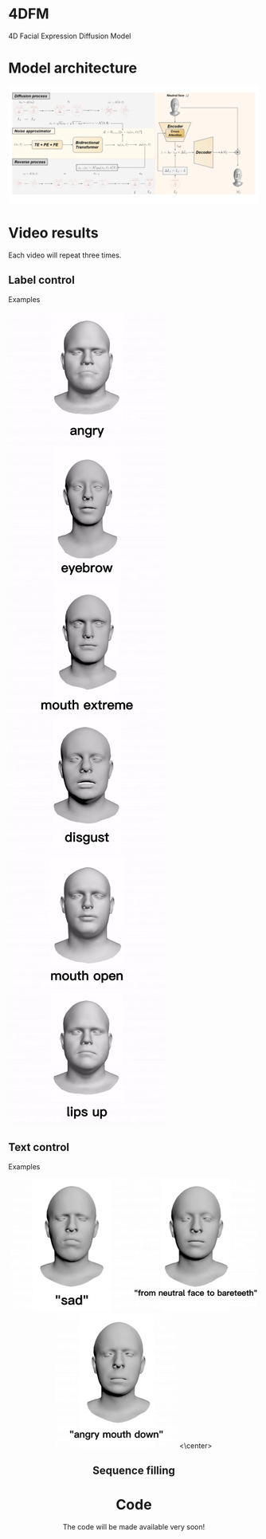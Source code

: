 # 4DFM
4D Facial Expression Diffusion Model

# Model architecture


<img  src="model.jpg"  />

# Video results
Each video will repeat three times.

## Label control

Examples


 <img src="results/angry.gif" height="270" /> <img src="results/eyebrow.gif" height="270" />  <img src="results/mouth_extreme.gif" height="270" /> <img src="results/disgust.gif" height="270" />  <img src="results/mouth_open.gif" height="270" /> <img src="results/lips_up.gif" height="270" /> 


## Text control

Examples

<center class="half">
 <img src="results/sad_text.gif" height="270" />
 <img src="results/bareteeth_text.gif" height="270" />
 <img src="results/angry_mouth_down.gif" height="270" />
<\center>


## Sequence filling

# Code
The code will be made available very soon!
